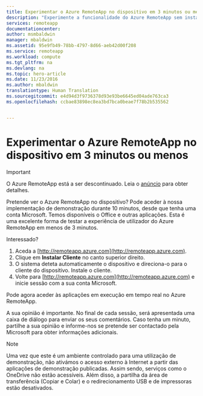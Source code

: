 ```yaml
---
title: Experimentar o Azure RemoteApp no dispositivo em 3 minutos ou menos | Microsoft Docs
description: "Experimente a funcionalidade do Azure RemoteApp sem instalar o serviço."
services: remoteapp
documentationcenter: 
author: msmbaldwin
manager: mbaldwin
ms.assetid: 95e9fb49-78bb-4797-8d66-aeb42d00f208
ms.service: remoteapp
ms.workload: compute
ms.tgt_pltfrm: na
ms.devlang: na
ms.topic: hero-article
ms.date: 11/23/2016
ms.author: mbaldwin
translationtype: Human Translation
ms.sourcegitcommit: e4d94d3f9736378d93e93be6645ed04ade763ca3
ms.openlocfilehash: ccbae83898ec8ea3bd7bca0beae7f78b2b535562


---
```

# <a name="try-azure-remoteapp-on-your-device-in-3-minutes-or-less"></a>Experimentar o Azure RemoteApp no dispositivo em 3 minutos ou menos
> [!IMPORTANT]
> O Azure RemoteApp está a ser descontinuado. Leia o [anúncio](https://go.microsoft.com/fwlink/?linkid=821148) para obter detalhes.
> 
> 

Pretende ver o Azure RemoteApp no dispositivo? Pode aceder à nossa implementação de demonstração durante 10 minutos, desde que tenha uma conta Microsoft. Temos disponíveis o Office e outras aplicações. Esta é uma excelente forma de testar a experiência de utilizador do Azure RemoteApp em menos de 3 minutos.

Interessado?

1. Aceda a [http://remoteapp.azure.com](http://remoteapp.azure.com).
2. Clique em **Instalar Cliente** no canto superior direito.  
3. O sistema deteta automaticamente o dispositivo e direciona-o para o cliente do dispositivo. Instale o cliente.
4. Volte para [http://remoteapp.azure.com](http://remoteapp.azure.com) e inicie sessão com a sua conta Microsoft.

Pode agora aceder às aplicações em execução em tempo real no Azure RemoteApp.

A sua opinião é importante. No final de cada sessão, será apresentada uma caixa de diálogo para enviar os seus comentários. Caso tenha um minuto, partilhe a sua opinião e informe-nos se pretende ser contactado pela Microsoft para obter informações adicionais.

> [!NOTE]
> Uma vez que este é um ambiente controlado para uma utilização de demonstração, não ativámos o acesso externo à Internet a partir das aplicações de demonstração publicadas. Assim sendo, serviços como o OneDrive não estão acessíveis. Além disso, a partilha da área de transferência (Copiar e Colar) e o redirecionamento USB e de impressoras estão desativados.  
> 
> 




<!--HONumber=Dec16_HO2-->


